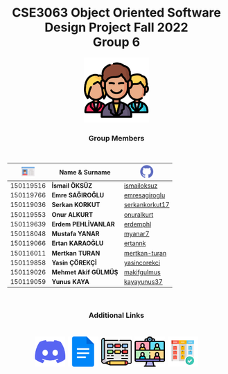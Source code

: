 <div align="center" >

# **CSE3063 Object Oriented Software Design Project Fall 2022 <br>Group 6** 

<img src="/icons/man.png" width="150">

<br>

### **Group Members**
<br>

|<img src="/icons/card.png" width="30">   | Name & Surname  |<img src="/icons/github.png" width="30">|
|---|---|---|
|150119516   |**İsmail ÖKSÜZ**   |<a href="https://github.com/ismailoksuz/">ismailoksuz</a>|
|150119766   |**Emre SAĞIROĞLU**   |<a href="https://github.com/emresagiroglu/">emresagiroglu</a>|
|150119036   |**Serkan KORKUT**   |<a href="https://github.com/serkankorkut17/">serkankorkut17</a>|
|150119553   |**Onur ALKURT**   |<a href="https://github.com/onuralkurt/">onuralkurt</a>|
|150119639   |**Erdem PEHLİVANLAR**   |<a href="https://github.com/erdemphl/">erdemphl</a>|
|150118048   |**Mustafa YANAR**   |<a href="https://github.com/myanar7/">myanar7</a>|
|150119066   |**Ertan KARAOĞLU**   |<a href="https://github.com/ertannk/">ertannk</a>|
|150116011   |**Mertkan TURAN**   |<a href="https://github.com/mertkan-turan/">mertkan-turan</a>|
|150119858   |**Yasin ÇÖREKÇİ**   |<a href="https://github.com/yasincorekci/">yasincorekci</a>|
|150119026   |**Mehmet Akif GÜLMÜŞ**   |<a href="https://github.com/makifgulmus/">makifgulmus</a>|
|150119059   |**Yunus KAYA**   |<a href="https://github.com/kayayunus37/">kayayunus37</a>|

</div>

<div align="center">
<br>

### **Additional Links**
<h1 align="center">
<a href="https://discord.gg/fa8y4F65v9" target="blank"><img align="center" alt="Discord" src=/icons/discord.png height="70"/></a>
<a href="https://docs.google.com/" target="blank"><img align="center" alt="Google Docs" src=/icons/google-docs.png height="70"/></a>
<a href="https://app.diagrams.net//" target="blank"><img align="center" alt="Draw IO" src=/icons/diagram.png height="70"/></a>
<a href="https://doodle.com/en//" target="blank"><img align="center" alt="Doodle" src=/icons/meeting.png height="70"/></a>
<a href="https://emre-sarolu.monday.com/boards/3482502207" target="blank"><img align="center" alt="Kanban Board" src=/icons/kanban.png height="70"/></a>
</h1>


</div>
